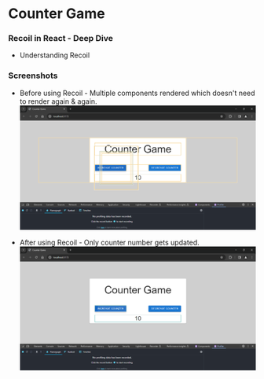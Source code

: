 # Counter Game

### Recoil in React - Deep Dive
- Understanding Recoil

### Screenshots

- Before using Recoil - Multiple components rendered which doesn't need to render again & again.
</br><img src="https://raw.githubusercontent.com/ayushmanyd/react-mini-projects/main/counter-game/Screenshots/Before%20using%20Recoil.png" alt="Before using Recoil" width="500" img-allign= "center">

- After using Recoil - Only counter number gets updated.
</br><img src="https://raw.githubusercontent.com/ayushmanyd/react-mini-projects/main/counter-game/Screenshots/After%20using%20Recoil.png" alt="After using Recoil" width="500">
